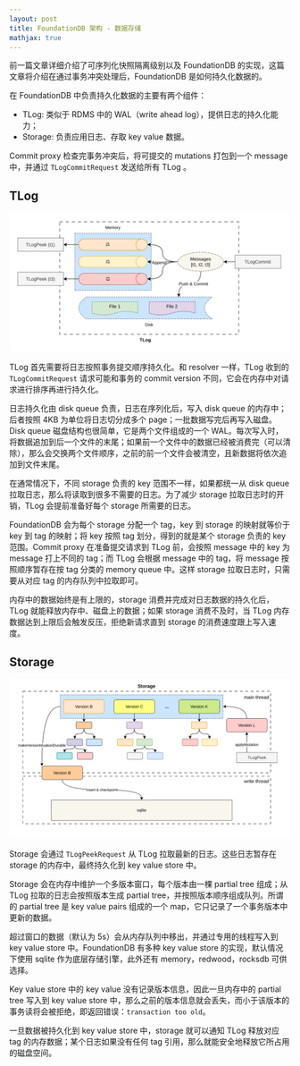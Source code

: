 ```yaml
---
layout: post
title: FoundationDB 架构 - 数据存储
mathjax: true
---
```


前一篇文章详细介绍了可序列化快照隔离级别以及 FoundationDB 的实现，这篇文章将介绍在通过事务冲突处理后，FoundationDB 是如何持久化数据的。

在 FoundationDB 中负责持久化数据的主要有两个组件：

- TLog: 类似于 RDMS 中的 WAL（write ahead log），提供日志的持久化能力；
- Storage: 负责应用日志、存取 key value 数据。

Commit proxy 检查完事务冲突后，将可提交的 mutations 打包到一个 message 中，并通过 `TLogCommitRequest` 发送给所有 TLog 。

## TLog

![TLog 内部结构](FDB-arch-txn-store-imgs/TLog.png)

TLog 首先需要将日志按照事务提交顺序持久化。和 resolver 一样，TLog 收到的 `TLogCommitRequest` 请求可能和事务的 commit version 不同，它会在内存中对请求进行排序再进行持久化。

日志持久化由 disk queue 负责，日志在序列化后，写入 disk queue 的内存中；后者按照 4KB 为单位将日志切分成多个 page；一批数据写完后再写入磁盘。Disk queue 磁盘结构也很简单，它是两个文件组成的一个 WAL。每次写入时，将数据追加到后一个文件的末尾；如果前一个文件中的数据已经被消费完（可以清除），那么会交换两个文件顺序，之前的前一个文件会被清空，且新数据将依次追加到文件末尾。

在通常情况下，不同 storage 负责的 key 范围不一样，如果都统一从 disk queue 拉取日志，那么将读取到很多不需要的日志。为了减少 storage 拉取日志时的开销，TLog 会提前准备好每个 storage 所需要的日志。

FoundationDB 会为每个 storage 分配一个 tag，key 到 storage 的映射就等价于 key 到 tag 的映射；将 key 按照 tag 划分，得到的就是某个 storage 负责的 key 范围。Commit proxy 在准备提交请求到 TLog 前，会按照 message 中的 key 为 message 打上不同的 tag；而 TLog 会根据 message 中的 tag，将 message 按照顺序暂存在按 tag 分类的 memory queue 中。这样 storage 拉取日志时，只需要从对应 tag 的内存队列中拉取即可。

内存中的数据始终是有上限的，storage 消费并完成对日志数据的持久化后，TLog 就能释放内存中、磁盘上的数据；如果 storage 消费不及时，当 TLog 内存数据达到上限后会触发反压，拒绝新请求直到 storage 的消费速度跟上写入速度。

## Storage

![Storage 内部结构](FDB-arch-txn-store-imgs/Storage.png)

Storage 会通过 `TLogPeekRequest` 从 TLog 拉取最新的日志。这些日志暂存在 storage 的内存中，最终持久化到 key value store 中。

Storage 会在内存中维护一个多版本窗口，每个版本由一棵 partial tree 组成；从 TLog 拉取的日志会按照版本生成 partial tree，并按照版本顺序组成队列。所谓的 partial tree 是 key value pairs 组成的一个 map，它只记录了一个事务版本中更新的数据。

超过窗口的数据（默认为 5s）会从内存队列中移出，并通过专用的线程写入到 key value store 中。FoundationDB 有多种 key value store 的实现，默认情况下使用 sqlite 作为底层存储引擎，此外还有 memory，redwood，rocksdb 可供选择。

Key value store 中的 key value 没有记录版本信息，因此一旦内存中的 partial tree 写入到 key value store 中，那么之前的版本信息就会丢失，而小于该版本的事务读将会被拒绝，即返回错误：`transaction too old`。

一旦数据被持久化到 key value store 中，storage 就可以通知 TLog 释放对应 tag 的内存数据；某个日志如果没有任何 tag 引用，那么就能安全地释放它所占用的磁盘空间。
